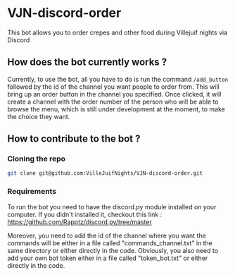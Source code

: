 # VJN-discord-order

This bot allows you to order crepes and other food during Villejuif nights via Discord

## How does the bot currently works ?

Currently, to use the bot, all you have to do is run the command `/add_button` followed by the id of the channel you want people to order from. This will bring up an order button in the channel you specified. Once clicked, it will create a channel with the order number of the person who will be able to browse the menu, which is still under development at the moment, to make the choice they want.

## How to contribute to the bot ?

### Cloning the repo
```sh
git clone git@github.com:VilleJuifNights/VJN-discord-order.git
```

### Requirements
To run the bot you need to have the discord.py module installed on your computer.
If you didn't installed it, checkout this link : https://github.com/Rapptz/discord.py/tree/master

Moreover, you need to add the id of the channel where you want the commands will be either in a file called "commands_channel.txt" in the same directory or either directly in the code.
Obviously, you also need to add your own bot token either in a file called "token_bot.txt" or either directly in the code.
